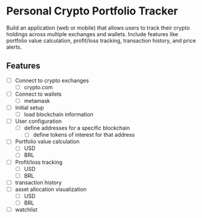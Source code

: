 # Personal Crypto Portfolio Tracker
Build an application (web or mobile) that allows users to track their crypto holdings across multiple exchanges and wallets. Include features like portfolio value calculation, profit/loss tracking, transaction history, and price alerts.

## Features
- [ ] Connect to crypto exchanges
  - [ ] crypto.com
- [ ] Connect to wallets
  - [ ] metamask
- [ ] Initial setup
  - [ ] load blockchain information
- [ ] User configuration
  - [ ] define addresses for a specific blockchain
    - [ ] define tokens of interest for that address
- [ ] Portfolio value calculation
  - [ ] USD
  - [ ] BRL
- [ ] Profit/loss tracking
  - [ ] USD
  - [ ] BRL
- [ ] transaction history
- [ ] asset allocation visualization 
  - [ ] USD
  - [ ] BRL
- [ ] watchlist
